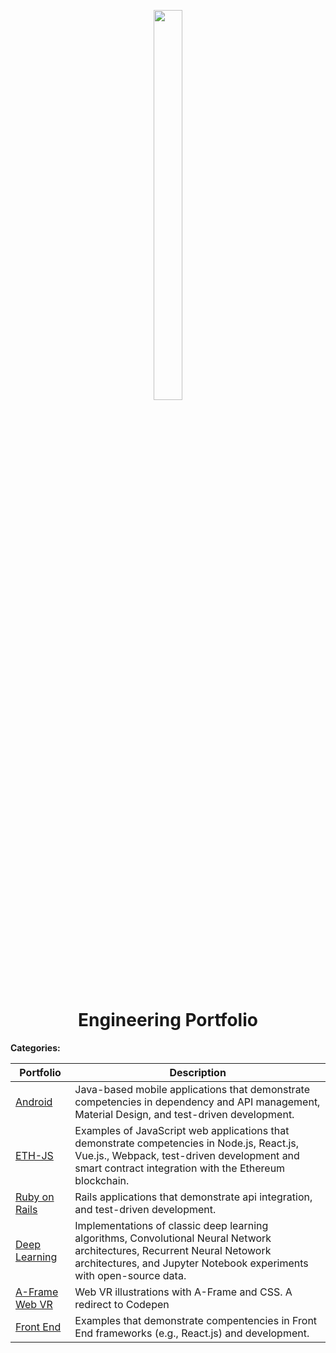 <p align="center">
  <img src="https://ucarecdn.com/410bd89c-8593-4c87-b9cb-ce116b92ff9b/" height="40%" width="30%" />
</p>

<h1 align="center">
  Engineering Portfolio
</h1>

<b>Categories:</b>

| Portfolio | Description |
| --- | --- |
| [Android](https://github.com/codeamt/Portfolio/tree/master/android_mobile) | Java-based mobile applications that demonstrate competencies in dependency and API management, Material Design, and test-driven development. |
| [ETH-JS](https://github.com/codeamt/Portfolio/tree/master/eth_javascript) | Examples of JavaScript web applications that demonstrate competencies in  Node.js, React.js, Vue.js., Webpack, test-driven development and smart contract integration with the Ethereum blockchain. |
| [Ruby on Rails](https://github.com/codeamt/Portfolio/tree/master/ruby_on_rails) | Rails applications that demonstrate api integration, and test-driven development. |
| [Deep Learning](https://github.com/codeamt/Portfolio/tree/master/deep_learning) | Implementations of classic deep learning algorithms, Convolutional Neural Network architectures, Recurrent  Neural Netowork architectures, and Jupyter Notebook experiments with open-source data. |
| [A-Frame Web VR](https://codepen.io/collection/nrmjEm/) | Web VR illustrations with A-Frame and CSS. A redirect to Codepen |
| [Front End](https://codepen.io/collection/nkygdL/) | Examples that demonstrate compentencies in Front End frameworks (e.g., React.js) and development. |
